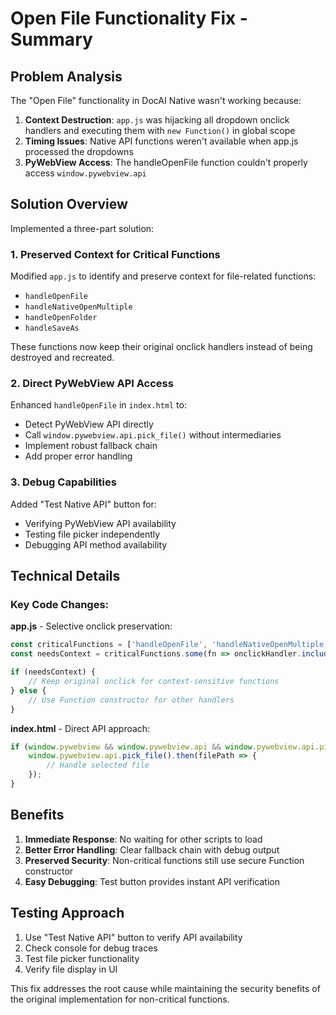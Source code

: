 # Open File Functionality Fix - Summary

## Problem Analysis
The "Open File" functionality in DocAI Native wasn't working because:

1. **Context Destruction**: `app.js` was hijacking all dropdown onclick handlers and executing them with `new Function()` in global scope
2. **Timing Issues**: Native API functions weren't available when app.js processed the dropdowns
3. **PyWebView Access**: The handleOpenFile function couldn't properly access `window.pywebview.api`

## Solution Overview
Implemented a three-part solution:

### 1. Preserved Context for Critical Functions
Modified `app.js` to identify and preserve context for file-related functions:
- `handleOpenFile`
- `handleNativeOpenMultiple` 
- `handleOpenFolder`
- `handleSaveAs`

These functions now keep their original onclick handlers instead of being destroyed and recreated.

### 2. Direct PyWebView API Access
Enhanced `handleOpenFile` in `index.html` to:
- Detect PyWebView API directly
- Call `window.pywebview.api.pick_file()` without intermediaries
- Implement robust fallback chain
- Add proper error handling

### 3. Debug Capabilities
Added "Test Native API" button for:
- Verifying PyWebView API availability
- Testing file picker independently
- Debugging API method availability

## Technical Details

### Key Code Changes:

**app.js** - Selective onclick preservation:
```javascript
const criticalFunctions = ['handleOpenFile', 'handleNativeOpenMultiple', 'handleOpenFolder', 'handleSaveAs'];
const needsContext = criticalFunctions.some(fn => onclickHandler.includes(fn));

if (needsContext) {
    // Keep original onclick for context-sensitive functions
} else {
    // Use Function constructor for other handlers
}
```

**index.html** - Direct API approach:
```javascript
if (window.pywebview && window.pywebview.api && window.pywebview.api.pick_file) {
    window.pywebview.api.pick_file().then(filePath => {
        // Handle selected file
    });
}
```

## Benefits
1. **Immediate Response**: No waiting for other scripts to load
2. **Better Error Handling**: Clear fallback chain with debug output
3. **Preserved Security**: Non-critical functions still use secure Function constructor
4. **Easy Debugging**: Test button provides instant API verification

## Testing Approach
1. Use "Test Native API" button to verify API availability
2. Check console for debug traces
3. Test file picker functionality
4. Verify file display in UI

This fix addresses the root cause while maintaining the security benefits of the original implementation for non-critical functions.